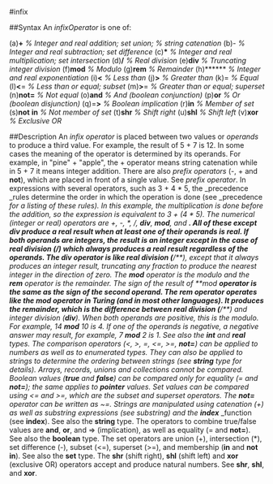 
#infix

##Syntax
An _infixOperator_ is one of:

(a)**+** _% Integer and real addition; set union;_ 
_% string catenation_
(b)- _% Integer and real subtraction; set difference_
(c)__*__ _% Integer and real multiplication; set intersection_
(d)**/** _% Real division_
(e)**div** _% Truncating integer division_
(f)**mod** _% Modulo_
(g)**rem** _% Remainder_ 
(h)****** _% Integer and real exponentiation_
(i)**<** _% Less than_
(j)**>** _% Greater than_
(k)= _% Equal_
(l)**<**= _% Less than or equal; subset_
(m)**>**= _% Greater than or equal; superset_
(n)**not=** _% Not equal_
(o)**and** _% And (boolean conjunction)_
(p)**or** _% Or (boolean disjunction)_
(q)=**>** _% Boolean implication_
(r)**in** _% Member of set_
(s)**not** **in** _% Not member of set_
(t)**shr** _% Shift right_
(u)**shl** _% Shift left_
(v)**xor** _% Exclusive OR_




##Description
An _infix operator_ is placed between two values or _operands_ to produce a third value. For example, the result of 5 + 7 is 12. In some cases the meaning of the operator is determined by its operands. For example, in "pine" + "apple", the + operator means string catenation while in 5 + 7 it means integer addition. There are also _prefix operators_ (-, + and **not**), which are placed in front of a single value. See _prefix operator_.
In expressions with several operators, such as 3 + 4 * 5, the _precedence _rules determine the order in which the operation is done  (see _precedence _for a listing of these rules). In this example, the multiplication is done before the addition, so the expression is equivalent to 3 + (4 * 5).
The numerical (integer or real) operators are +, -, *, /, **div**, **mod**, and **. All of these except **div** produce a **real** result when at least one of their operands is **real**. If both operands are integers, the result is an integer except in the case of **real** division (/) which always produces a **real** result regardless of the operands.
The **div** operator is like **real** division (**/**), except that it always produces an integer result, truncating any fraction to produce the nearest integer in the direction of zero.
The **mod** operator is the _modulo_ and the **rem** operator is the _remainder_. The sign of the result of **mod_ _**operator is the same as the sign of the second operand. The **rem** operator operates like the **mod** operator in Turing (and in most other languages). It produces the remainder, which is the difference between **real** division (**/**) and integer division (**div**). When both operands are positive, this is the _modulo_. For example, 14 **mod** 10 is 4. If one of the operands is negative, a negative answer may result, for example, 7 **mod** 2 is 1. See also the **int** and **real** types.
The comparison operators (<, >, =, <=, >=, **not=**) can be applied to numbers as well as to enumerated types. They can also be applied to strings to determine the _ordering_ between strings (see **string** type for details). Arrays, records, unions and collections cannot be compared. Boolean values (**true** and **false**) can be compared only for equality (= and **not=**); the same applies to **pointer** values. Set values can be compared using <= and >=, which are the subset and superset operators. The **not=** operator can be written as ~=.
Strings are manipulated using catenation (+) as well as substring expressions (see _substring_) and the **index**_ _function (see **index**). See also the **string** type.
The operators to combine true/false values are **and**, **or**, and => (implication), as well as equality (= and **not=**). See also the **boolean** type.
The set operators are union (+), intersection (*), set difference (-), subset (<=), superset (>=), and membership (**in** and **not** **in**). See also the **set** type.
The **shr** (shift right), **shl** (shift left) and **xor** (exclusive OR) operators accept and produce natural numbers. See **shr**, **shl**, and **xor**.


